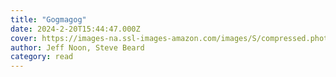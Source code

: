 ```yaml
---
title: "Gogmagog"
date: 2024-2-20T15:44:47.000Z
cover: https://images-na.ssl-images-amazon.com/images/S/compressed.photo.goodreads.com/books/1690982689i/154433984.jpg
author: Jeff Noon, Steve Beard
category: read
---
```

